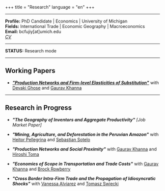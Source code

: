 
+++
title = "Research"
language = "en"
+++

---

**Profile:** PhD Candidate | Economics | University of Michigan \
**Fields:** International Trade | Economic Geography | Macroeconomics \
**Email:** bcfujiy[at]umich.edu \
[*CV*](https://www.dropbox.com/s/iknmtzaljwhg6kr/CV_BCF_2.11.2022.pdf?dl=0)

---

**STATUS:** Research mode

---

## Working Papers

* [***"Production Networks and Firm-level Elasticities of Substitution"***](https://www.imf.org/-/media/Files/Conferences/2021/arc-2021/session-4-ghose-et-al.ashx) with [Devaki Ghose](https://sites.google.com/view/devakighose/home) and [Gaurav Khanna](https://www.econgaurav.com/)

---

## Research in Progress

* ***"The Geography of Inventors and Aggregate Productivity"*** *[Job Market Paper]*

* ***"Mining, Agriculture, and Deforestation in the Peruvian Amazon"*** with [Heitor Pellegrina](https://sites.google.com/site/heitorpellegrina/) and [Sebastian Sotelo](http://www-personal.umich.edu/~ssotelo/)

* ***"Production Networks and Social Proximity"*** with [Gaurav Khanna](https://www.econgaurav.com/) and [Hiroshi Toma](https://lsa.umich.edu/econ/people/phd-students/htoma.html)

* ***"Economies of Scope in Transportation and Trade Costs"*** with [Gaurav Khanna](https://www.econgaurav.com/) and [Brock Rowberry](https://lsa.umich.edu/econ/people/phd-students/brock-rowberry.html)

* ***"Cross Border Intra-Firm Trade and the Propagation of Idiosyncratic Shocks"*** with [Vanessa Alviarez](http://www.vanessaalviarezubc.com/) and [Tomasz Swiecki](https://sites.google.com/site/tomaszswiecki/)